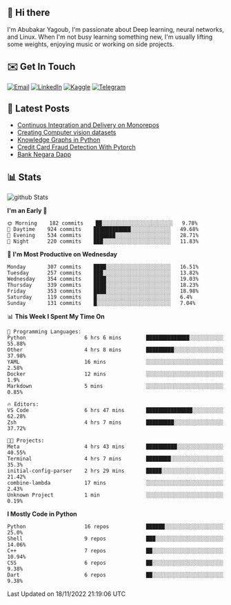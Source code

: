 ## 👋 Hi there

I'm Abubakar Yagoub, I'm passionate about Deep learning, neural networks, and
Linux. When I'm not busy learning something new, I'm usually lifting some
weights, enjoying music or working on side projects.

## ✉️ Get In Touch

[![Email](https://img.shields.io/badge/Email-f1f1f1?style=for-the-badge&logo=gmail&logoColor=0f111a)](mailto:git@blacksuan19.dev)
[![LinkedIn](https://img.shields.io/badge/LinkedIn-0077B5?style=for-the-badge&logo=linkedin&logoColor=white)](https://www.linkedin.com/in/blacksuan19/)
[![Kaggle](https://img.shields.io/badge/Kaggle-5acfff?style=for-the-badge&logo=kaggle&logoColor=white)](http://kaggle.com/abubakaryagob/)
[![Telegram](https://img.shields.io/badge/Telegram-2CA5E0?style=for-the-badge&logo=telegram&logoColor=white)](https://t.me/blacksuan19)

## 📩 Latest Posts

<!-- BLOG-POST-LIST:START -->
- [Continuos Integration and Delivery on Monorepos](https://www.blacksuan19.dev/blog/github-actions-monorepos/)
- [Creating Computer vision datasets](https://www.blacksuan19.dev/blog/creating-datasets/)
- [Knowledge Graphs in Python](https://www.blacksuan19.dev/projects/Knowledge_Graphs/)
- [Credit Card Fraud Detection With Pytorch](https://www.blacksuan19.dev/projects/credit-card-fraud-detection-with-pytorch/)
- [Bank Negara Dapp](https://www.blacksuan19.dev/projects/bank-negara/)
<!-- BLOG-POST-LIST:END -->

## 📊 Stats

![github Stats](https://github-readme-stats.vercel.app/api?username=blacksuan19&theme=github_dark&show_icons=true&count_private=true&custom_title=Github%20Stats&hide_border=true)

<!--START_SECTION:waka-->
**I'm an Early 🐤** 

```text
🌞 Morning    182 commits    ██░░░░░░░░░░░░░░░░░░░░░░░   9.78% 
🌆 Daytime    924 commits    ████████████░░░░░░░░░░░░░   49.68% 
🌃 Evening    534 commits    ███████░░░░░░░░░░░░░░░░░░   28.71% 
🌙 Night      220 commits    ███░░░░░░░░░░░░░░░░░░░░░░   11.83%

```
📅 **I'm Most Productive on Wednesday** 

```text
Monday       307 commits    ████░░░░░░░░░░░░░░░░░░░░░   16.51% 
Tuesday      257 commits    ███░░░░░░░░░░░░░░░░░░░░░░   13.82% 
Wednesday    354 commits    ████░░░░░░░░░░░░░░░░░░░░░   19.03% 
Thursday     339 commits    ████░░░░░░░░░░░░░░░░░░░░░   18.23% 
Friday       353 commits    ████░░░░░░░░░░░░░░░░░░░░░   18.98% 
Saturday     119 commits    █░░░░░░░░░░░░░░░░░░░░░░░░   6.4% 
Sunday       131 commits    █░░░░░░░░░░░░░░░░░░░░░░░░   7.04%

```


📊 **This Week I Spent My Time On** 

```text
💬 Programming Languages: 
Python                   6 hrs 6 mins        ██████████████░░░░░░░░░░░   55.88% 
Other                    4 hrs 8 mins        █████████░░░░░░░░░░░░░░░░   37.98% 
YAML                     16 mins             ░░░░░░░░░░░░░░░░░░░░░░░░░   2.58% 
Docker                   12 mins             ░░░░░░░░░░░░░░░░░░░░░░░░░   1.9% 
Markdown                 5 mins              ░░░░░░░░░░░░░░░░░░░░░░░░░   0.85%

🔥 Editors: 
VS Code                  6 hrs 47 mins       ███████████████░░░░░░░░░░   62.28% 
Zsh                      4 hrs 7 mins        █████████░░░░░░░░░░░░░░░░   37.72%

🐱‍💻 Projects: 
Meta                     4 hrs 43 mins       ██████████░░░░░░░░░░░░░░░   40.55% 
Terminal                 4 hrs 7 mins        ████████░░░░░░░░░░░░░░░░░   35.3% 
initial-config-parser    2 hrs 29 mins       █████░░░░░░░░░░░░░░░░░░░░   21.42% 
combine-lambda           17 mins             ░░░░░░░░░░░░░░░░░░░░░░░░░   2.43% 
Unknown Project          1 min               ░░░░░░░░░░░░░░░░░░░░░░░░░   0.19%

```

**I Mostly Code in Python** 

```text
Python                   16 repos            ██████░░░░░░░░░░░░░░░░░░░   25.0% 
Shell                    9 repos             ███░░░░░░░░░░░░░░░░░░░░░░   14.06% 
C++                      7 repos             ██░░░░░░░░░░░░░░░░░░░░░░░   10.94% 
CSS                      6 repos             ██░░░░░░░░░░░░░░░░░░░░░░░   9.38% 
Dart                     6 repos             ██░░░░░░░░░░░░░░░░░░░░░░░   9.38%

```



 Last Updated on 18/11/2022 21:19:06 UTC
<!--END_SECTION:waka-->
